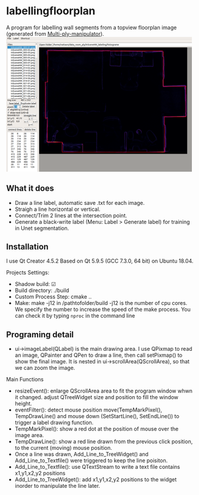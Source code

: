 # labellingfloorplan
A program for labelling wall segments from a topview floorplan image (generated from [Multi-ply-manipulator](https://github.com/nattaon/Multi-ply-manipulator)).
<a href="url"><img src="https://github.com/nattaon/labellingfloorplan/blob/master/labellingfloorplan_ss.png"  width="500" ></a>

## What it does
- Draw a line label, automatic save .txt for each image.
- Straigh a line horizontal or vertical.
- Connect/Trim 2 lines at the intersection point.
- Generate a black-write label (Menu: Label > Generate label) for training in Unet segmentation.

## Installation
I use Qt Creator 4.5.2 Based on Qt 5.9.5 (GCC 7.3.0, 64 bit) on Ubuntu 18.04.

Projects Settings:
- Shadow build: ☑
- Build directory: ./build
- Custom Process Step: cmake ..
- Make: make -j12 in /pathtofolder/build
-j12 is the number of cpu cores. We specify the number to increase the speed of the make process. You can check it by typing `nproc` in the command line

## Programing detail
- ui->imageLabel(QLabel) is the main drawing area. I use QPixmap to read an image, QPainter and QPen to draw a line, then call setPixmap() to show the final image. It is nested in ui->scrollArea(QScrollArea), so that we can zoom the image.

Main Functions
- resizeEvent(): enlarge QScrollArea area to fit the program window whwn it changed. adjust QTreeWidget size and position to fill the window height.
- eventFilter(): detect mouse position move(TempMarkPixel(), TempDrawLine() 
and mouse down (SetStartLine(), SetEndLine()) to trigger a label drawing function.
- TempMarkPixel(): show a red dot at the position of mouse over the image area.
- TempDrawLine(): show a red line drawn from the previous click position, to the current (moving) mouse position.
- Once a line was drawn, Add_Line_to_TreeWidget() and Add_Line_to_Textfile() were triggered to keep the line poisiton.
- Add_Line_to_Textfile(): use QTextStream to write a text file contains x1,y1,x2,y2 positions
- Add_Line_to_TreeWidget(): add x1,y1,x2,y2 positions to the widget inorder to manipulate the line later.

